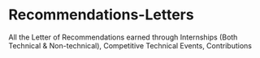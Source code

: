 # Recommendations-Letters
All the Letter of Recommendations earned through Internships (Both Technical &amp; Non-technical), Competitive Technical Events, Contributions

